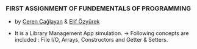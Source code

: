 ### FIRST ASSIGNMENT OF FUNDEMENTALS OF PROGRAMMING 

* by [Ceren Çağlayan](https://github.com/cerencaglayan/) & [Elif Özyürek](https://github.com/elifozyurek/)

- It is a Library Management App simulation.
 -> Following concepts are included : File I/O, Arrays, Constructors and Getter & Setters.